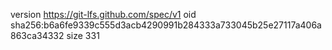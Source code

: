 version https://git-lfs.github.com/spec/v1
oid sha256:b6a6fe9339c555d3acb4290991b284333a733045b25e27117a406a863ca34332
size 331
